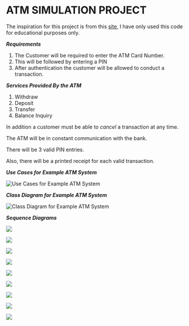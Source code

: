 # ATM SIMULATION PROJECT

The inspiration for this project is from this [site](http://www.math-cs.gordon.edu/courses/cs211/ATMExample/ "ATM Example"), I have only used this code for educational purposes only.


***Requirements***
1. The Customer will be required to enter the ATM Card Number.
2. This will be followed by entering a PIN 
3. After authentication the customer will be allowed to conduct a transaction.


***Services Provided By the ATM***
1. Withdraw 
2. Deposit
3. Transfer
4. Balance Inquiry

In addition a customer must be able to _cancel_ a transaction at any time.

The ATM will be in constant communication with the bank.

There will be 3 valid PIN entries.

Also, there will be a printed receipt for each valid transaction.

***Use Cases for Example ATM System***

![Use Cases for Example ATM System](http://www.math-cs.gordon.edu/courses/cs211/ATMExample/UseCases.gif)


***Class Diagram for Example ATM System***

![Class Diagram for Example ATM System](http://www.math-cs.gordon.edu/courses/cs211/ATMExample/ClassDiagram.gif)

***Sequence Diagrams***

![](http://www.math-cs.gordon.edu/courses/cs211/ATMExample/StartupInteraction.gif)

![](http://www.math-cs.gordon.edu/courses/cs211/ATMExample/ShutdownInteraction.gif)

![](http://www.math-cs.gordon.edu/courses/cs211/ATMExample/SessionInteraction.gif)

![](http://www.math-cs.gordon.edu/courses/cs211/ATMExample/TransactionInteraction.gif)

![](http://www.math-cs.gordon.edu/courses/cs211/ATMExample/WithdrawalInteraction.gif)

![](http://www.math-cs.gordon.edu/courses/cs211/ATMExample/DepositInteraction.gif)

![](http://www.math-cs.gordon.edu/courses/cs211/ATMExample/TransferInteraction.gif)

![](http://www.math-cs.gordon.edu/courses/cs211/ATMExample/InquiryInteraction.gif)

![](http://www.math-cs.gordon.edu/courses/cs211/ATMExample/InvalidPINInteraction.gif)

